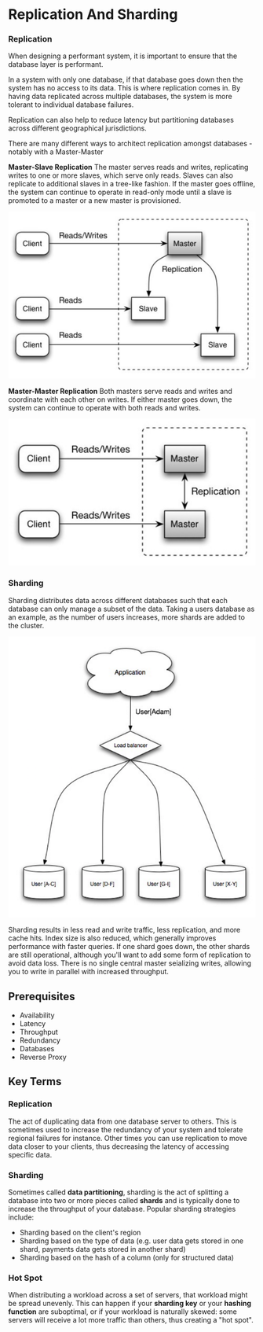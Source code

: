 # Replication And Sharding  
### Replication
When designing a performant system, it is important to ensure that the database layer is performant.

In a system with only one database, if that database goes down then the system has no access to its data. This is where replication comes in. By having data replicated across multiple databases, the system is more tolerant to individual database failures. 

Replication can also help to reduce latency but partitioning databases across different geographical jurisdictions.

There are many different ways to architect replication amongst databases - notably with a Master-Master 

__Master-Slave Replication__
The master serves reads and writes, replicating writes to one or more slaves, which serve only reads. Slaves can also replicate to additional slaves in a tree-like fashion. If the master goes offline, the system can continue to operate in read-only mode until a slave is promoted to a master or a new master is provisioned.

![Master-Slave](./master-slave.png)

__Master-Master Replication__
Both masters serve reads and writes and coordinate with each other on writes. If either master goes down, the system can continue to operate with both reads and writes. 

![Master-Master](./master-master.png)

### Sharding
Sharding distributes data across different databases such that each database can only manage a subset of the data. Taking a users database as an example, as the number of users increases, more shards are added to the cluster.

![Sharding](./sharding.png)

Sharding results in less read and write traffic, less replication, and more cache hits. Index size is also reduced, which generally improves performance with faster queries. If one shard goes down, the other shards are still operational, although you'll want to add some form of replication to avoid data loss. There is no single central master seializing writes, allowing you to write in parallel with increased throughput.

## Prerequisites  
* Availability
* Latency
* Throughput
* Redundancy
* Databases
* Reverse Proxy

## Key Terms  
### Replication  
The act of duplicating  data from one database server to others. This is sometimes used to increase the redundancy of your system and tolerate regional failures for instance. Other times you can use replication to move data closer to your clients, thus decreasing the latency of accessing specific data.

### Sharding  
Sometimes called __data partitioning__, sharding is the act of splitting a database into two or more pieces called __shards__ and is typically done to increase the throughput of your database. Popular sharding strategies include:
* Sharding based on the client's region
* Sharding based on the type of data (e.g. user data gets stored in one shard, payments data gets stored in another shard)
* Sharding based on the hash of a column (only for structured data)

### Hot Spot  
When distributing a workload across a set of servers, that workload might be spread unevenly. This can happen if your __sharding key__ or your __hashing function__ are suboptimal, or if your workload is naturally skewed: some servers will receive a lot more traffic than others, thus creating a "hot spot".